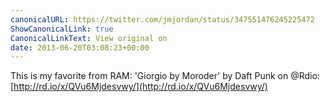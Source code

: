 ```yaml
---
canonicalURL: https://twitter.com/jmjordan/status/347551476245225472
ShowCanonicalLink: true
CanonicalLinkText: View original on
date: 2013-06-20T03:08:23+00:00
---
```

This is my favorite from RAM: 'Giorgio by Moroder' by Daft Punk on @Rdio: [http://rd.io/x/QVu6Mjdesvwy/](http://rd.io/x/QVu6Mjdesvwy/)